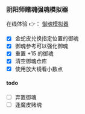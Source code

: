 ### 阴阳师赌魂强魂模拟器

在线体验 👉： [御魂模拟器](http://www.yuhun.store/)

- [x] 金蛇皮兑换指定位置的御魂
- [x] 御魂参考可以强化御魂
- [x] 重置 +15 的御魂
- [x] 清空御魂仓库
- [x] 使用放大镜看小数点

#### todo

- [ ] 弃置御魂
- [ ] 逢魔皮赌魂
